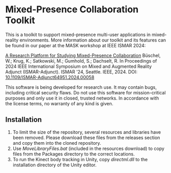 # Mixed-Presence Collaboration Toolkit #

This is a toolkit to support mixed-presence multi-user applications in mixed-reality environments. More information about our toolkit and its features can be found in our paper at the MASK workshop at IEEE ISMAR 2024:

[A Research Platform for Studying Mixed-Presence Collaboration](https://imld.de/cnt/uploads/Bueschel2024_ISMAR2024_AuthorVersion_Research-Platform-for-Studying-Mixed-Presence-Collaboration.pdf)
Büschel, W.; Krug, K.; Satkowski, M.; Gumhold, S.; Dachselt, R.
In Proceedings of 2024 IEEE International Symposium on Mixed and Augmented Reality Adjunct (ISMAR-Adjunct). ISMAR '24, Seattle. IEEE, 2024.
DOI: [10.1109/ISMAR-Adjunct64951.2024.00058](https://doi.org/10.1109/ISMAR-Adjunct64951.2024.00058)

This software is being developed for research use. It may contain bugs, including critical security flaws. Do not use this software for mission-critical purposes and only use it in closed, trusted networks. In accordance with the license terms, no warranty of any kind is given.

Installation
------------

1. To limit the size of the repository, several resources and libraries have been removed. Please download these files from the releases section and copy them into the cloned repository.
2. Use _MoveLibraryFiles.bat_ (included in the resources download) to copy files from the Packages directory to the correct locations.
3. To run the Kinect body tracking in Unity, copy _directml.dll_ to the installation directory of the Unity editor.